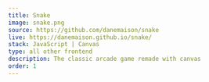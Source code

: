 ```yaml
---
title: Snake
image: snake.png
source: https://github.com/danemaison/snake
live: https://danemaison.github.io/snake/
stack: JavaScript | Canvas
type: all other frontend
description: The classic arcade game remade with canvas
order: 1
---
```

